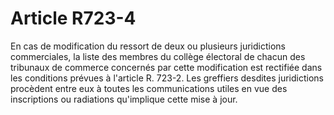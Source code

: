 # Article R723-4

En cas de modification du ressort de deux ou plusieurs juridictions commerciales, la liste des membres du collège électoral de chacun des tribunaux de commerce concernés par cette modification est rectifiée dans les conditions prévues à l'article R. 723-2. Les greffiers desdites juridictions procèdent entre eux à toutes les communications utiles en vue des inscriptions ou radiations qu'implique cette mise à jour.

